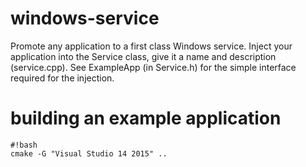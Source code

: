 # windows-service
Promote any application to a first class Windows service. Inject your application into the Service class, give it a name and description (service.cpp). See ExampleApp (in Service.h) for the simple interface required for the injection.


# building an example application
```
#!bash
cmake -G "Visual Studio 14 2015" ..
```
